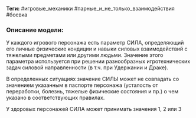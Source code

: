 **Теги:** #игровые_механики #парные_и_не_только_взаимодействия #боевка
### Описание модели:
У каждого игрового персонажа есть параметр СИЛА, определяющий его личные физические кондиции и навыки силовых взаимодействий с тяжелыми предметами или другими людьми. Значение этого параметра используется при решении разнообразных игротехнических задач силовой направленности (в т.ч. при Удержании и Драке).

В определенных ситуациях значение СИЛЫ может не совпадать со значением указанным в паспорте персонажа (усталость от переработки, болезнь, тяжелые физические состояния и пр.) о чем указано в соответствующих правилах.

У здоровых персонажей СИЛА может принимать значения 1, 2 или 3